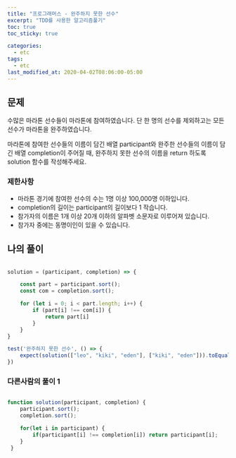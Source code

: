 ```yaml
---
title: "프로그래머스 - 완주하지 못한 선수"
excerpt: "TDD를 사용한 알고리즘풀기"
toc: true
toc_sticky: true

categories:
  - etc
tags:
  - etc
last_modified_at: 2020-04-02T08:06:00-05:00
---
```


## 문제 

수많은 마라톤 선수들이 마라톤에 참여하였습니다. 단 한 명의 선수를 제외하고는 모든 선수가 마라톤을 완주하였습니다.

마라톤에 참여한 선수들의 이름이 담긴 배열 participant와 완주한 선수들의 이름이 담긴 배열 completion이 주어질 때, 완주하지 못한 선수의 이름을 return 하도록 solution 함수를 작성해주세요.


### 제한사항

+ 마라톤 경기에 참여한 선수의 수는 1명 이상 100,000명 이하입니다.
+ completion의 길이는 participant의 길이보다 1 작습니다.
+ 참가자의 이름은 1개 이상 20개 이하의 알파벳 소문자로 이루어져 있습니다.
+ 참가자 중에는 동명이인이 있을 수 있습니다.

## 나의 풀이

```js

solution = (participant, completion) => {

    const part = participant.sort();
    const com = completion.sort();

    for (let i = 0; i < part.length; i++) {
        if (part[i] !== com[i]) {
            return part[i]
        }
    }
}

test('완주하지 못한 선수', () => {
    expect(solution(["leo", "kiki", "eden"], ["kiki", "eden"])).toEqual("leo");
})

```

### 다른사람의 풀이 1

```js

function solution(participant, completion) {
    participant.sort();
    completion.sort();

    for(let i in participant) {
        if(participant[i] !== completion[i]) return participant[i];
    }
 }

```

